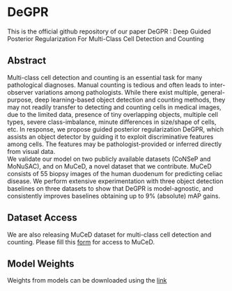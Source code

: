 # DeGPR
This is the official github repository of our paper DeGPR : Deep Guided Posterior Regularization For Multi-Class Cell Detection and Counting

## Abstract
Multi-class cell detection and counting is an essential task for many pathological diagnoses. Manual counting is tedious and often leads to inter-observer variations among pathologists. While there exist multiple, general-purpose, deep learning-based object detection and counting methods, they may not readily transfer to detecting and counting cells in medical images, due to the limited data, presence of tiny overlapping objects, multiple cell types, severe class-imbalance, minute differences in size/shape of cells, etc. In response,  we propose guided posterior regularization  DeGPR, which assists an object detector by guiding it to exploit discriminative features among cells. The features may be pathologist-provided or inferred directly from visual data.  
We validate our model on two publicly available datasets (CoNSeP and MoNuSAC), and on MuCeD, a novel dataset that we contribute. MuCeD consists of 55 biopsy images of the human duodenum for predicting celiac disease. We perform extensive experimentation with three object detection  baselines on three datasets to show that DeGPR is model-agnostic, and consistently improves baselines obtaining up to 9% (absolute) mAP gains. 

## Dataset Access
We are also releasing MuCeD dataset for multi-class cell detection and counting.
Please fill this [form](https://forms.gle/fJ6kWt4RwXFgsxWh9) for access to MuCeD.

## Model Weights 
Weights from models can be downloaded using the [link](https://drive.google.com/drive/folders/1rD6BeIaVdl27p4_x-4zdB8tmBl6jsaw1?usp=share_link)
